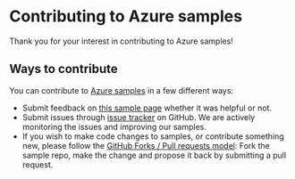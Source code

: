 # Contributing to Azure samples

Thank you for your interest in contributing to Azure samples!

## Ways to contribute

You can contribute to [Azure samples](https://github.com/Azure-Samples/network-dotnet-use-network-watcher-to-check-connectivity) in a few different ways:

- Submit feedback on [this sample page](https://azure.microsoft.com/documentation/samples/network-dotnet-use-network-watcher-to-check-connectivity/) whether it was helpful or not.  
- Submit issues through [issue tracker](https://github.com/Azure-Samples/network-dotnet-use-network-watcher-to-check-connectivity/issues) on GitHub. We are actively monitoring the issues and improving our samples.
- If you wish to make code changes to samples, or contribute something new, please follow the [GitHub Forks / Pull requests model](https://help.github.com/articles/fork-a-repo/): Fork the sample repo, make the change and propose it back by submitting a pull request.